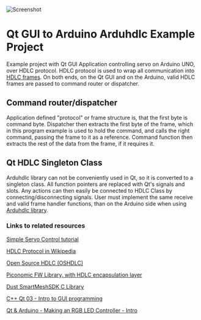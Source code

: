 ![Screenshot](https://github.com/jarkko-hautakorpi/arduhdlc-qt-gui-example/blob/master/Screenshot.png)

# Qt GUI to Arduino Arduhdlc Example Project

Example project with Qt GUI Application controlling servo on Arduino UNO, over HDLC protocol.
HDLC protocol is used to wrap all communication into [HDLC frames](https://en.wikipedia.org/wiki/High-Level_Data_Link_Control#Structure). On both ends, on the Qt GUI and on the Arduino, valid HDLC frames are passed to command router or dispatcher.

## Command router/dispatcher

Application defined "protocol" or frame structure is, that the first byte is command byte.
Dispatcher then extracts the first byte of the frame, which in this program example is used to hold the command, and calls the right command, passing the frame to it as a reference. Command function then extracts the rest of the data from the frame, if it requires it.

## Qt HDLC Singleton Class

Arduhdlc library can not be conveniently used in Qt, so it is converted to a singleton class. All function pointers are replaced with Qt's signals and slots. Any actions can then easily be connected to HDLC Class by connecting/disconnecting signals.
User must implement the same receive and valid frame handler functions, than on the Arduino side when using [Arduhdlc library](https://github.com/jarkko-hautakorpi/Arduhdlc).


### Links to related resources

[Simple Servo Control tutorial](http://playground.arduino.cc/Learning/SingleServoExample)

[HDLC Protocol in Wikipedia](https://en.wikipedia.org/wiki/High-Level_Data_Link_Control#Structure)

[Open Source HDLC (OSHDLC)](https://github.com/dipman/OSHDLC)

[Piconomic FW Library, with HDLC encapsulation layer](http://piconomic.co.za/fwlib/group___h_d_l_c.html)

[Dust SmartMeshSDK C Library](https://github.com/dustcloud/sm_clib)

[C++ Qt 03 - Intro to GUI programming](https://youtu.be/GxlB34Cn0zw)

[Qt & Arduino - Making an RGB LED Controller - Intro](https://youtu.be/s3QuNvYce1o)
